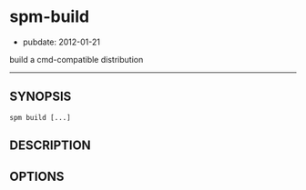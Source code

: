 # spm-build

- pubdate: 2012-01-21

build a cmd-compatible distribution

-----------

## SYNOPSIS

```
spm build [...]
```


## DESCRIPTION


## OPTIONS
